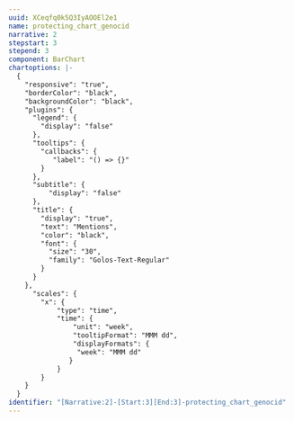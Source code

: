 ```yaml
---
uuid: XCeqfq0k5Q3IyAOOEl2e1
name: protecting_chart_genocid
narrative: 2
stepstart: 3
stepend: 3
component: BarChart
chartoptions: |-
  {
    "responsive": "true",
    "borderColor": "black",
    "backgroundColor": "black",
    "plugins": {
      "legend": {
        "display": "false"
      },
      "tooltips": {
        "callbacks": {
           "label": "() => {}"
        }
      },
      "subtitle": {
          "display": "false"
      },
      "title": {
        "display": "true",
        "text": "Mentions", 
        "color": "black",
        "font": {
          "size": "30",
          "family": "Golos-Text-Regular"
        }
      }
    },
      "scales": {
        "x": {
            "type": "time",
            "time": {
                "unit": "week",
                "tooltipFormat": "MMM dd",
                "displayFormats": {
                 "week": "MMM dd"
               }
            }
        }
    }
  }
identifier: "[Narrative:2]-[Start:3][End:3]-protecting_chart_genocid"
---
```

